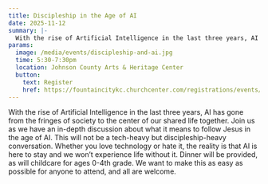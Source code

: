 ```yaml
---
title: Discipleship in the Age of AI
date: 2025-11-12
summary: |-
  With the rise of Artificial Intelligence in the last three years, AI has gone from the fringes of society to the center of our shared life together. Join us as we have an in-depth discussion about what it means to follow Jesus in the age of AI.
params:
  image: /media/events/discipleship-and-ai.jpg
  time: 5:30-7:30pm
  location: Johnson County Arts & Heritage Center
  button:
    text: Register
    href: https://fountaincitykc.churchcenter.com/registrations/events/3243656
---
```


With the rise of Artificial Intelligence in the last three years, AI has gone from the fringes of society to the center of our shared life together. Join us as we have an in-depth discussion about what it means to follow Jesus in the age of AI. This will not be a tech-heavy but discipleship-heavy conversation. Whether you love technology or hate it, the reality is that AI is here to stay and we won’t experience life without it. Dinner will be provided, as will childcare for ages 0-4th grade. We want to make this as easy as possible for anyone to attend, and all are welcome.
